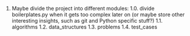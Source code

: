 1. Maybe divide the project into different modules:
    1.0. divide boilerplates.py when it gets too complex later on
         (or maybe store other interesting insights, such as git
         and Python specific stuff?)
    1.1. algorithms
    1.2. data_structures
    1.3. problems
    1.4. test_cases